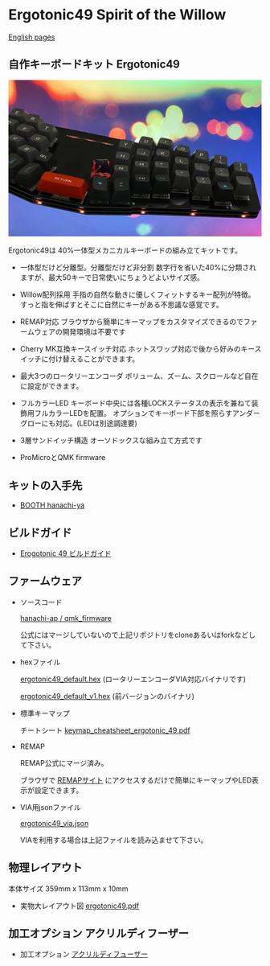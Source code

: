 # Ergotonic49 Spirit of the Willow
 
[English pages](https://translate.google.com/translate?hl=&sl=ja&tl=en&u=https%3A%2F%2Fhanachi-ap.github.io%2Fergotonic49_docs%2F&sandbox=1)

## 自作キーボードキット Ergotonic49 

![](docs/img/img1.jpg)


Ergotonic49は 40%一体型メカニカルキーボードの組み立てキットです。

- 一体型だけど分離型。分離型だけど非分割
  数字行を省いた40%に分類されますが、最大50キーで日常使いにちょうどよいサイズ感。
  
- Willow配列採用
  手指の自然な動きに優しくフィットするキー配列が特徴。
  すっと指を伸ばすとそこに自然にキーがある不思議な感覚です。

- REMAP対応
  ブラウザから簡単にキーマップをカスタマイズできるのでファームウェアの開発環境は不要です

- Cherry MK互換キースイッチ対応
  ホットスワップ対応で後から好みのキースイッチに付け替えることができます。

- 最大3つのロータリーエンコーダ
  ボリューム、ズーム、スクロールなど自在に設定ができます。

- フルカラーLED
  キーボード中央には各種LOCKステータスの表示を兼ねて装飾用フルカラーLEDを配置。
  オプションでキーボード下部を照らすアンダーグローにも対応。(LEDは別途調達要)

- 3層サンドイッチ構造
  オーソドックスな組み立て方式です

- ProMicroとQMK firmware


## キットの入手先

 - [BOOTH hanachi-ya](https://hanachiya.booth.pm/items/3040189)

## ビルドガイド

 -  [Erogotonic 49 ビルドガイド](https://hanachi-ap.github.io/ergotonic49_docs/docs/)

## ファームウェア

 - ソースコード
   
     [hanachi-ap / qmk_firmware](https://github.com/hanachi-ap/qmk_firmware/tree/ergotonic49/keyboards/ergotonic49)

   公式にはマージしていないので上記リポジトリをcloneあるいはforkなどして下さい。

- hexファイル

   [ergotonic49_default.hex](lib/ergotonic49_default.hex)    (ロータリーエンコーダVIA対応バイナリです)


   [ergotonic49_default_v1.hex](lib/ergotonic49_default_v1.hex)    (前バージョンのバイナリ)


- 標準キーマップ
  
   チートシート [keymap_cheatsheet_ergotonic_49.pdf](docs/img/keymap_cheatsheet_ergotonic_49.pdf)


- REMAP
  
  REMAP公式にマージ済み。

  ブラウザで [REMAPサイト](https://remap-keys.app/) にアクセスするだけで簡単にキーマップやLED表示が設定できます。

- VIA用jsonファイル
  
    [ergotonic49_via.json](lib/ergotonic49_via.json)

    VIAを利用する場合は上記ファイルを読み込ませて下さい。

## 物理レイアウト

本体サイズ  359mm x 113mm x 10mm
   
- 実物大レイアウト図 [ergotonic49.pdf](docs/img/ergotonic49.pdf)

## 加工オプション アクリルディフーザー


   
- 加工オプション [アクリルディフューザー](docs/10_acrylic_diffuser.md)
